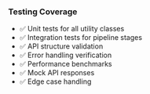 ### Testing Coverage

- ✅ Unit tests for all utility classes
- ✅ Integration tests for pipeline stages
- ✅ API structure validation
- ✅ Error handling verification
- ✅ Performance benchmarks
- ✅ Mock API responses
- ✅ Edge case handling

